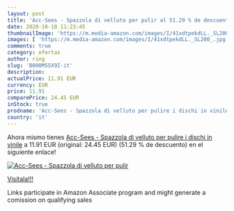 ```yaml
---
layout: post
title: 'Acc-Sees - Spazzola di velluto per pulir al 51.29 % de descuento'
date: 2020-10-18 11:23:45
thumbnailImage: 'https://m.media-amazon.com/images/I/41xdtpekdLL._SL200_.jpg'
images: [ 'https://m.media-amazon.com/images/I/41xdtpekdLL._SL200_.jpg' ]
comments: true
category: ofertas
author: ring
slug: 'B000MS5X9I-it'
description:
actualPrice: 11.91 EUR
currency: EUR
price: 11.91
comparePrice: 24.45 EUR
inStock: true
prodname: 'Acc-Sees - Spazzola di velluto per pulire i dischi in vinile'
country: 'it'
---
```


Ahora mismo tienes [Acc-Sees - Spazzola di velluto per pulire i dischi in vinile](https://www.amazon.it/dp/B000MS5X9I/?tag=tolees00-21) a 11.91 EUR (original: 24.45 EUR) (51.29 %  de descuento) en el siguiente enlace!

[![Acc-Sees - Spazzola di velluto per pulir](https://m.media-amazon.com/images/I/41xdtpekdLL._SL200_.jpg)](https://www.amazon.it/dp/B000MS5X9I/?tag=tolees00-21)

[Visítala!!!](https://www.amazon.it/dp/B000MS5X9I/?tag=tolees00-21)

Links participate in Amazon Associate program and might generate a comission on qualifying sales
